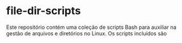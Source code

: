 # file-dir-scripts
Este repositório contém uma coleção de scripts Bash para auxiliar na gestão de arquivos e diretórios no Linux. Os scripts incluídos são
